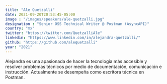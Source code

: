 ```yaml
---
title: "Ale Quetzalli"
date: 2021-09-20T20:53:45-05:00
image : "/images/speakers/ale-quetzalli.jpg"
designation : "Senior OSS Technical Writer @ Postman (AsyncAPI)"
country: "mx"
twitter: "https://twitter.com/QuetzalliAle"
linkedin: "https://www.linkedin.com/in/alejandra-quetzalli/"
github: "https://github.com/alequetzalli"
year: "2021"
---
```


Alejandra es una apasionada de hacer la tecnología más accesible y resolver problemas técnicos por medio de documentación, comunicación e instrucción. Actualmente se desempeña como escritora técnica en Postman.

